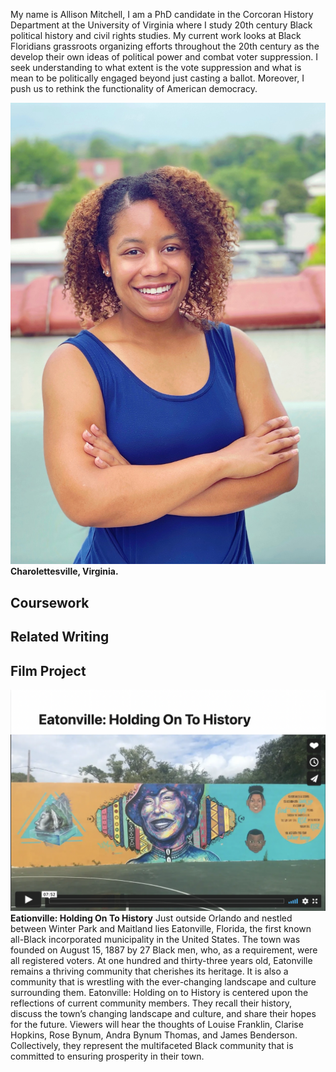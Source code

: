 My name is Allison Mitchell, I am a PhD candidate in the Corcoran History Department at the University of Virginia where I study 20th century Black political history and civil rights studies. My current work looks at Black Floridians grassroots organizing efforts throughout the 20th century as the develop their own ideas of political power and combat voter suppression. I seek understanding to what extent is the vote suppression and what is mean to be politically engaged beyond just casting a ballot. Moreover, I push us to rethink the functionality of American democracy.

![](Allison_ProfessionalPhoto.JPG)
**Charolettesville, Virginia.**
 
## Coursework

## Related Writing 

## Film Project
![](EatonvilleFilm.png)
**Eationville: Holding On To History** 
Just outside Orlando and nestled between Winter Park and Maitland lies Eatonville, Florida, the first known all-Black incorporated municipality in the United States. The town was founded on August 15, 1887 by 27 Black men, who, as a requirement, were all registered voters. At one hundred and thirty-three years old, Eatonville remains a thriving community that cherishes its heritage. It is also a community that is wrestling with the ever-changing landscape and culture surrounding them. Eatonville: Holding on to History is centered upon the reflections of current community members. They recall their history, discuss the town’s changing landscape and culture, and share their hopes for the future. Viewers will hear the thoughts of Louise Franklin, Clarise Hopkins, Rose Bynum, Andra Bynum Thomas, and James Benderson. Collectively, they represent the multifaceted Black community that is committed to ensuring prosperity in their town.
